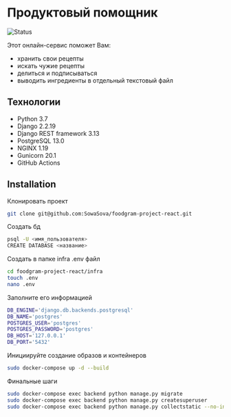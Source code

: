 

# Продуктовый помощник

![Status](https://github.com/SowaSova/foodgram-project-react/actions/workflows/main.yml/badge.svg)

Этот онлайн-сервис поможет Вам:

- хранить свои рецепты
- искать чужие рецепты
- делиться и подписываться
- выводить ингредиенты в отдельный текстовый файл

## Технологии

- Python 3.7
- Django 2.2.19
- Django REST framework 3.13
- PostgreSQL 13.0
- NGINX 1.19
- Gunicorn 20.1
- GitHub Actions


## Installation

Клонировать проект
```sh
git clone git@github.com:SowaSova/foodgram-project-react.git
```

Создать бд
```sh
psql -U <имя_пользователя>
CREATE DATABASE <название>
```

Создать в папке infra .env файл
```sh
cd foodgram-project-react/infra
touch .env
nano .env
```

Заполните его информацией
```sh
DB_ENGINE='django.db.backends.postgresql'
DB_NAME='postgres'
POSTGRES_USER='postgres'
POSTGRES_PASSWORD='postgres'
DB_HOST='127.0.0.1'
DB_PORT='5432'
```

Инициируйте создание образов и контейнеров
```sh
sudo docker-compose up -d --build
```

Финальные шаги
```sh
sudo docker-compose exec backend python manage.py migrate
sudo docker-compose exec backend python manage.py createsuperuser
sudo docker-compose exec backend python manage.py collectstatic --no-input
```


